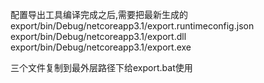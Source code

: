 配置导出工具编译完成之后,需要把最新生成的
export/bin/Debug/netcoreapp3.1/export.runtimeconfig.json 
export/bin/Debug/netcoreapp3.1/export.dll 
export/bin/Debug/netcoreapp3.1/export.exe

三个文件复制到最外层路径下给export.bat使用